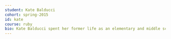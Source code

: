 ```yaml
---
student: Kate Balducci
cohort: spring-2015
id: kate
course: ruby
bio: Kate Balducci spent her former life as an elementary and middle school teacher. Her passion for learning new things and her determination to help others in a new way led her to transition into the realm of software development.Kate moved to Austin from Boston, MA and loves taking advantage of the weather by hiking and spending time on Town Lake. She also enjoys yoga, watching movies and learning all things wellness related. In fact, she is also a certified integrative nutrition health coach.
---
```


